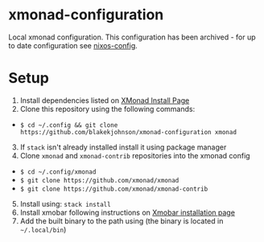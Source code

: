 # xmonad-configuration

Local xmonad configuration. This configuration has been archived - for up to date configuration see [nixos-config](https://github.com/blakekjohnson/nixos-config).

# Setup

1. Install dependencies listed on
[XMonad Install Page](https://xmonad.org/INSTALL.html)
2. Clone this repository using the following commands:
- `$ cd ~/.config && git clone https://github.com/blakekjohnson/xmonad-configuration xmonad`
3. If `stack` isn't already installed install it using package manager
4. Clone `xmonad` and `xmonad-contrib` repositories into the xmonad config
- `$ cd ~/.config/xmonad`
- `$ git clone https://github.com/xmonad/xmonad`
- `$ git clone https://github.com/xmonad/xmonad-contrib`
5. Install using: `stack install`
6. Install xmobar following instructions on [Xmobar installation page](https://codeberg.org/xmobar/xmobar#installation)
6. Add the built binary to the path using
(the binary is located in `~/.local/bin`)

